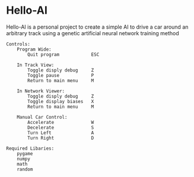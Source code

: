 # Hello-AI

Hello-AI is a personal project to create a simple AI to drive a car around an arbitrary track using a genetic artificial neural network training method

    Controls:
        Program Wide:
            Quit program            ESC

        In Track View:
            Toggle disply debug     Z
            Toggle pause            P
            Return to main menu     M

        In Network Viewer:
            Toggle disply debug     Z
            Toggle display biases   X
            Return to main menu     M

        Manual Car Control:
            Accelerate              W
            Decelerate              S
            Turn Left               A
            Turn Right              D

    Required Libaries:
        pygame
        numpy
        math
        random